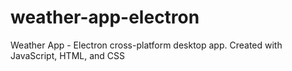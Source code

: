 # weather-app-electron
Weather App - Electron cross-platform desktop app. Created with JavaScript, HTML, and CSS
